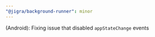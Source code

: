 ```yaml
---
"@jigra/background-runner": minor
---
```


(Android): Fixing issue that disabled `appStateChange` events
